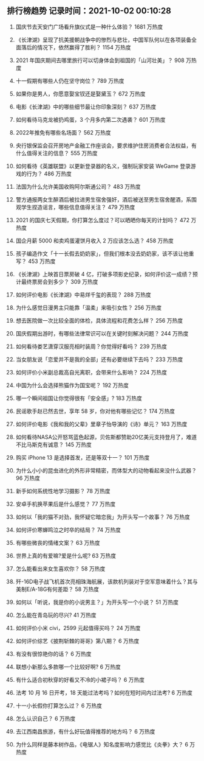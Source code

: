 
## 排行榜趋势 记录时间：2021-10-02 00:10:28
  
  1. 国庆节去天安门广场看升旗仪式是一种什么体验？ 1681 万热度
    
  2. 《长津湖》呈现了抗美援朝战争中的惨烈与悲壮，中国军队何以在各项装备全面落后的情况下，依然赢得了胜利？ 1154 万热度
    
  3. 2021 年国庆期间去哪里旅行可以切身体会到祖国的「山河壮美」？ 908 万热度
    
  4. 十一假期有哪些人仍在坚守岗位？ 789 万热度
    
  5. 如果你是男人，你愿意娶宝钗还是娶黛玉？ 672 万热度
    
  6. 电影《长津湖》中的哪些细节最让你印象深刻？ 637 万热度
    
  7. 如何看待马克龙被扔鸡蛋，3 个月多内第二次遇袭？ 601 万热度
    
  8. 2022年推免有哪些名场面？ 562 万热度
    
  9. 央行银保监会召开房地产金融工作座谈会，要求维护住房消费者合法权益，有什么值得关注的信息？ 555 万热度
    
  10. 如何看待《英雄联盟》以更新登录器的名义，强制玩家安装 WeGame 登录游戏的行为？ 486 万热度
    
  11. 法国为什么允许美国收购阿尔斯通公司？ 483 万热度
    
  12. 警方通报两女生醉酒后被拉进男生宿舍强奸，酒后被送至男生宿舍醒酒，系围观学生捏造谣言，哪些信息值得关注？ 479 万热度
    
  13. 2021 的国庆七天假期，你打算怎么度过？可以晒晒你每天的计划吗？ 472 万热度
    
  14. 国企月薪  5000 和卖鸡蛋灌饼月收入 2 万应该怎么选？ 458 万热度
    
  15. 孩子编造作文「十一长假去奶奶家」，但我们根本没去奶奶家，该不该让他重写？ 453 万热度
    
  16. 《长津湖》上映首日票房破 4 亿，打破多项影史纪录，如何评价这一成绩？预计最终票房会到多少？ 309 万热度
    
  17. 如何评价电影《长津湖》中易烊千玺的表现？ 288 万热度
    
  18. 为什么感觉日漫男主只能靠「温柔」来吸引女性？ 256 万热度
    
  19. 想去医院做一次比较全面的体检，具体流程和花费怎么样？ 256 万热度
    
  20. 国庆假期出游时，有哪些法律常识可以在关键时刻解决问题？ 244 万热度
    
  21. 如何看待娄艺潇穿汉服亮相时装周？你觉得好看吗？ 239 万热度
    
  22. 当女朋友说「恋爱并不是我的全部」还有必要继续下去吗？ 233 万热度
    
  23. 如何评价小米副总裁高自光离职，会带来什么影响？ 224 万热度
    
  24. 中国为什么会选择熊猫作为国宝呢？ 192 万热度
    
  25. 哪一个瞬间祖国让你觉得很有「安全感」? 183 万热度
    
  26. 民谣歌手赵已然去世，享年 58 岁，你对他有哪些记忆？ 174 万热度
    
  27. 如何评价电影《我和我的父辈》里章子怡导演的《诗》单元？ 163 万热度
    
  28. 如何看待NASA公开怒骂蓝色起源，贝佐斯都赞助20亿美元支持登月了，难道不比马斯克有诚意？ 145 万热度
    
  29. 购买 iPhone 13 是选择首发，还是等双十一？ 101 万热度
    
  30. 为什么小小的昆虫进化的外形非常精密，而体型大的动物看起来没什么武器？ 96 万热度
    
  31. 新手如何系统性地学习摄影？ 78 万热度
    
  32. 安卓手机换苹果后是什么感觉？ 77 万热度
    
  33. 如何以「我的猫不对劲，我怀疑它暗恋我」为开头写一个故事？ 76 万热度
    
  34. 如何评价寒蝉鸣泣之时卒的结局？ 74 万热度
    
  35. 有哪些微丧的情绪文案？ 63 万热度
    
  36. 世界上真的有爱嘛?爱是什么呢? 63 万热度
    
  37. 怎么能看出来女生喜欢你？ 58 万热度
    
  38. 歼-16D电子战飞机首次亮相珠海航展，该款机列装对于空军意味着什么？其与美制E/A-18G有何差距？ 58 万热度
    
  39. 如何以「听说，我是你的小说男主？」为开头写一个小说？ 51 万热度
    
  40. 怎么能在青岛玩的尽兴? 41 万热度
    
  41. 如何评价小米 civi，2599 元起值得买吗？ 24 万热度
    
  42. 如何评价综艺《披荆斩棘的哥哥》第八期？ 6 万热度
    
  43. 有没有很惊艳你的话？ 6 万热度
    
  44. 联想小新那么多款哪一个比较好啊? 6 万热度
    
  45. 有什么适合初秋穿的好看又不冷的小裙子吗？ 6 万热度
    
  46. 法考 10 月 16 日开考，18 天能过法考吗？如何在短时间内过法考? 6 万热度
    
  47. 十一小长假你打算怎么过？ 6 万热度
    
  48. 怎么认识自己？ 6 万热度
    
  49. 去江西南昌旅游，有什么好玩值得推荐的地方吗？ 6 万热度
    
  50. 为什么同样是藤本树作品，《电锯人》知名度影响力感觉比《炎拳》大？ 6 万热度
    